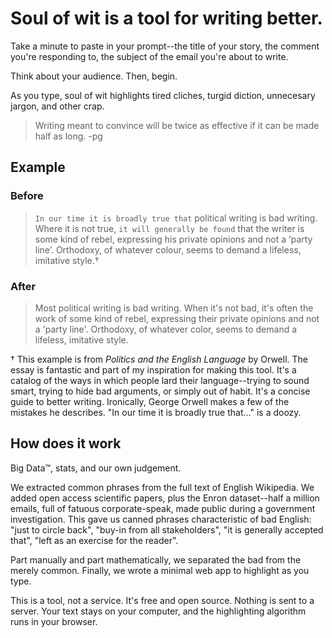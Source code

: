 # Soul of wit is a tool for writing better.

Take a minute to paste in your prompt--the title of your story, the comment you're responding to, the subject of the email you're about to write.

Think about your audience. Then, begin.

As you type, soul of wit highlights tired cliches, turgid diction, unnecesary jargon, and other crap.

> Writing meant to convince will be twice as effective if it can be made half as long. -pg


## Example

### Before

> `In our time it is broadly true that` political writing is bad writing.
> Where it is not true, `it will generally be found` that the writer is some kind of rebel, expressing his private opinions and not a ‘party line’.
> Orthodoxy, of whatever colour, seems to demand a lifeless, imitative style.†

### After

> Most political writing is bad writing.
> When it's not bad, it's often the work of some kind of rebel, expressing their private opinions and not a 'party line'.
> Orthodoxy, of whatever color, seems to demand a lifeless, imitative style.

† This example is from *Politics and the English Language* by Orwell. The essay is fantastic and part of my inspiration for making this tool. It's a catalog of the ways in which people lard their language--trying to sound smart, trying to hide bad arguments, or simply out of habit. It's a concise guide to better writing. Ironically, George Orwell makes a few of the mistakes he describes. "In our time it is broadly true that..." is a doozy.


## How does it work

Big Data™, stats, and our own judgement.

We extracted common phrases from the full text of English Wikipedia. We added open access scientific papers, plus the Enron dataset--half a million emails, full of fatuous corporate-speak, made public during a government investigation. This gave us canned phrases characteristic of bad English: "just to circle back", "buy-in from all stakeholders", "it is generally accepted that", "left as an exercise for the reader".

Part manually and part mathematically, we separated the bad from the merely common. Finally, we wrote a minimal web app to highlight as you type.

This is a tool, not a service. It's free and open source. Nothing is sent to a server. Your text stays on your computer, and the highlighting algorithm runs in your browser.
